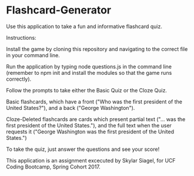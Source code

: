 # Flashcard-Generator
Use this application to take a fun and informative flashcard quiz.

Instructions:

Install the game by cloning this repository and navigating to the correct file in your command line.

Run the application by typing node questions.js in the command line (remember to npm init and install the modules so that the game runs correctly).

Follow the prompts to take either the Basic Quiz or the Cloze Quiz.

Basic flashcards, which have a front ("Who was the first president of the United States?"), and a back ("George Washington").

Cloze-Deleted flashcards are cards which present partial text ("... was the first president of the United States."), and the full text when the user requests it ("George Washington was the first president of the United States.")

To take the quiz, just answer the questions and see your score!

This application is an assignment excecuted by Skylar Siagel, for UCF Coding Bootcamp, Spring Cohort 2017.
